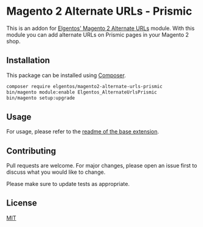 # Magento 2 Alternate URLs - Prismic

This is an addon for [Elgentos' Magento 2 Alternate URLs](https://github.com/elgentos/magento2-alternate-urls/) module.
With this module you can add alternate URLs on Prismic pages in your Magento 2 shop.

## Installation

This package can be installed using [Composer](https://getcomposer.com/).

```bash
composer require elgentos/magento2-alternate-urls-prismic
bin/magento module:enable Elgentos_AlternateUrlsPrismic
bin/magento setup:upgrade
```

## Usage

For usage, please refer to the [readme of the base extension](https://github.com/elgentos/magento2-alternate-urls/blob/master/README.md#usage).

## Contributing
Pull requests are welcome. For major changes, please open an issue first to discuss what you would like to change.

Please make sure to update tests as appropriate.

## License
[MIT](https://choosealicense.com/licenses/mit/)